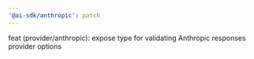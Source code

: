 ```yaml
---
'@ai-sdk/anthropic': patch
---
```


feat (provider/anthropic): expose type for validating Anthropic responses provider options
